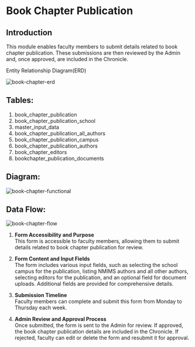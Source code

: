 ﻿



  
  

# Book Chapter Publication

  

## Introduction

  

This module enables faculty members to submit details related to book chapter publication. These submissions are then reviewed by the Admin and, once approved, are included in the Chronicle.

  

Entity Relationship Diagram(ERD)

<img src="https://i.ibb.co/n3zKjR9/book-chapter-erd.png" alt="book-chapter-erd" border="0">

## Tables:

  

1. book_chapter_publication
2. book_chapter_publication_school
3.  master_input_data
4. book_chapter_publication_all_authors
5. book_chapter_publication_campus
6. book_chapter_publication_authors
7. book_chapter_editors
8. bookchapter_publication_documents

## Diagram:

<img src="https://i.ibb.co/T0sNdcJ/book-chapter-functional.png" alt="book-chapter-functional" border="0">

  

## Data Flow:

<img src="https://i.ibb.co/ZfrYc8t/book-chapter-flow.png" alt="book-chapter-flow" border="0">


1. **Form Accessibility and Purpose**  
   This form is accessible to faculty members, allowing them to submit details related to book chapter publication for review.

2. **Form Content and Input Fields**  
   The form includes various input fields, such as selecting the school campus for the publication, listing NMIMS authors and all other authors, selecting editors for the publication, and an optional field for document uploads. Additional fields are provided for comprehensive details.

3. **Submission Timeline**  
   Faculty members can complete and submit this form from Monday to Thursday each week.

4. **Admin Review and Approval Process**  
   Once submitted, the form is sent to the Admin for review. If approved, the book chapter publication details are included in the Chronicle. If rejected, faculty can edit or delete the form and resubmit it for approval.
